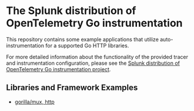# The Splunk distribution of OpenTelemetry Go instrumentation

This repository contains some example applications that utilize auto-instrumentation for
a supported Go HTTP libraries.

For more detailed information about the functionality of the provided tracer and instrumentation configuration,
please see the [Splunk distribution of OpenTelemetry Go instrumentation project](https://github.com/signalfx/splunk-otel-go).

## Libraries and Framework Examples

- [gorilla/mux, http](./gorilla-mux)
